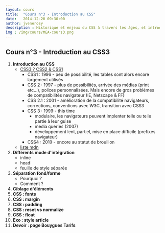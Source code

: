 ```yaml
---
layout: cours
title:  "Cours n°3 - Introduction au CSS"
date:   2014-12-20 09:30:00
author: jvenerosy
description : Historique et enjeux du CSS à travers les âges, et introdution aux propriétés de base du CSS
img : /img/cours/MEA-cours3.png
---
```



## Cours n°3 - Introduction au CSS3 ##

 1. **Introduction au CSS**
     - [CSS3 ? CSS2 & CSS1](http://fr.wikipedia.org/wiki/Feuilles_de_style_en_cascade)
         - CSS1 : 1996 - peu de possibilité, les tables sont alors encore largement utilisés
         - CSS 2 : 1997 - plus de possibilités, arrivée des médias (print etc...), polices personnalisées. Mais encore de gros problèmes de compatibilités navigateur (IE, Netscape & FF)
         - CSS 2.1 : 2001 - amélioration de la compatibilité navigateurs, corrections, conventions avec W3C, transition avec CSS3
         - CSS 3 :  1999 - this time
             - modulaire, les navigateurs peuvent implenter telle ou telle partie à leur guise
             - media queries (2007)
             - développement lent, partiel, mise en place difficile (prefixes navigateur)
         - CSS4 : 2010 - encore au statut de brouillon 
     - [liste mdn](https://developer.mozilla.org/fr/docs/Web/CSS/Reference)
 1. **Différents mode d'intégration**
     - inline
     - head
     - feuille de style séparée
 1. **Séparation fond/forme**
     - Pourquoi ?
     - Comment ?
 1. **Ciblage d'éléments**
 1. **CSS : fonts**
 1. **CSS : margin**
 1. **CSS : padding**
 1. **CSS : reset vs normalize**
 1. **CSS : float**
 1. **Exo : style article**
 1. **Devoir : page Bouygues Tarifs**
